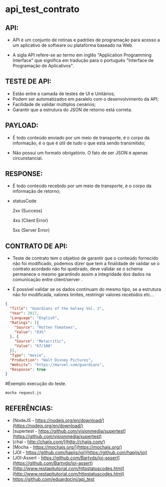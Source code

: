
# api_test_contrato

API:
---

* API é um conjunto de rotinas e padrões de programação para acesso a um aplicativo de software ou plataforma baseado na Web.


* A sigla API refere-se ao termo em inglês "Application Programming Interface" que significa em tradução para o português "Interface de Programação de Aplicativos".


TESTE DE API:
---

* Estão entre a camada de testes de UI e Unitários;
* Podem ser automatizados em paralelo com o desenvolvimento da API;
* Facilidade de validar múltiplos cenários;
* Garantir que a estrutura do JSON de retorno está correta.


PAYLOAD:
---

* É todo conteúdo enviado por um meio de transporte, é o corpo da informação, é o que é útil de tudo o que está sendo transmitido;

* Não possui um formato obrigatório. O fato de ser JSON é apenas circunstancial.


RESPONSE:
---

* É todo conteúdo recebido por um meio de transporte, é o corpo da informação de retorno;

* statusCode

&nbsp;&nbsp;&nbsp;&nbsp;&nbsp;&nbsp;2xx (Success)

&nbsp;&nbsp;&nbsp;&nbsp;&nbsp;&nbsp;4xx (Client Error)

&nbsp;&nbsp;&nbsp;&nbsp;&nbsp;&nbsp;5xx (Server Error)


CONTRATO DE API:
---

* Teste de contrato tem o objetivo de garantir que o conteúdo fornecido não foi modificado, podemos dizer que tem a finalidade de validar se o contrato acordado não foi quebrado, deve validar se o schema permanece o mesmo garantindo assim a integridade dos dados na comunicação entre client/server . 

* É possível validar se os dados continuam do mesmo tipo, se a estrutura não foi modificada, valores limites, restringir valores recebidos etc...


```json
{
  "Title": "Guardians of the Galaxy Vol. 2",
  "Year": 2017,
  "Language": "English",
  "Ratings": [{
    "Source": "Rotten Tomatoes",
    "Value": "83%"
  }, {
    "Source": "Metacritic",
    "Value": "67/100"
  }],
  "Type": "movie",
  "Production": "Walt Disney Pictures",
  "Website": "https://marvel.com/guardians",
  "Response": true
}
```

#Exemplo execução do teste.
```shell
mocha request.js 
```



REFERÊNCIAS:
---
* [NodeJS - https://nodejs.org/en/download/](https://nodejs.org/en/download/)
* [supertest - https://github.com/visionmedia/supertest](https://github.com/visionmedia/supertest)
* [chai - http://chaijs.com/](http://chaijs.com/)
* [Mocha - https://mochajs.org/](https://mochajs.org/)
* [JOI - https://github.com/hapijs/joi](https://github.com/hapijs/joi)
* [JOI-Assert - https://github.com/Bartvds/joi-assert](https://github.com/Bartvds/joi-assert)
* [http://www.restapitutorial.com/httpstatuscodes.html](http://www.restapitutorial.com/httpstatuscodes.html)
* https://github.com/eduardocini/api_test